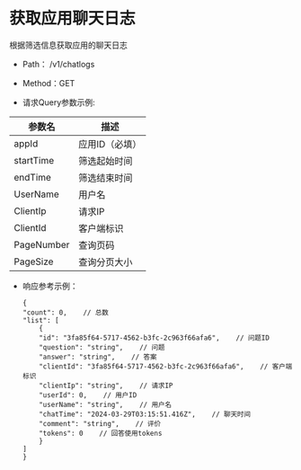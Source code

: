 # 获取应用聊天日志

根据筛选信息获取应用的聊天日志

- Path： /v1/chatlogs

- Method：GET

- 请求Query参数示例:

|参数名      |描述 |
|----------- |----------- |
|appId  |应用ID（必填） |
|startTime  |筛选起始时间 |
|endTime  |筛选结束时间 |
|UserName  |用户名 |
|ClientIp  |请求IP |
|ClientId  |客户端标识 |
|PageNumber  |查询页码 |
|PageSize  |查询分页大小 |

- 响应参考示例：

    ```
    {
    "count": 0,    // 总数
    "list": [
        {
        "id": "3fa85f64-5717-4562-b3fc-2c963f66afa6",    // 问题ID
        "question": "string",    // 问题
        "answer": "string",    // 答案
        "clientId": "3fa85f64-5717-4562-b3fc-2c963f66afa6",    // 客户端标识
        "clientIp": "string",    // 请求IP
        "userId": 0,    // 用户ID
        "userName": "string",    // 用户名
        "chatTime": "2024-03-29T03:15:51.416Z",    // 聊天时间
        "comment": "string",    // 评价
        "tokens": 0    // 回答使用tokens
        }
    ]
    }
    ```